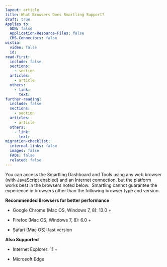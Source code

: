 ```yaml
---
layout: article
title: What Browsers Does Smartling Support?
draft: true
Applies to:
  GDN: false
  Application-Resource-Files: false
  CMS-Connectors: false
wistia:
  video: false
  id:
read-first:
  include: false
  sections:
    - section
  articles:
    - article
  others:
    - link:
      text:
further-reading:
  include: false
  sections:
    - section
  articles:
    - article
  others:
    - link:
      text:
migration-checklist:
  internal-links: false
  images: false
  FAQs: false
  related: false
---
```

You can access the Smartling Dashboard and Tools using any web browser (with JavaScript enabled) and an Internet connection, but the platform works best in the browsers noted below.  Smartling cannot guarantee the experience in browsers other than the following browser type and version.

**Recommended Browsers for better performance**

*   Google Chrome (Mac OS, Windows 7, 8): 13.0 +

*   Firefox (Mac OS, Windows 7, 8): 6.0 +

*   Safari (Mac OS): last version

**Also Supported**

*   Internet Explorer: 11 +

*   Microsoft Edge